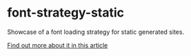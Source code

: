 # font-strategy-static

Showcase of a font loading strategy for static generated sites.

<a href="//jeremenichelli.io/2016/05/font-loading-strategy-static-generated-sites">Find out more about it in this article</a>
